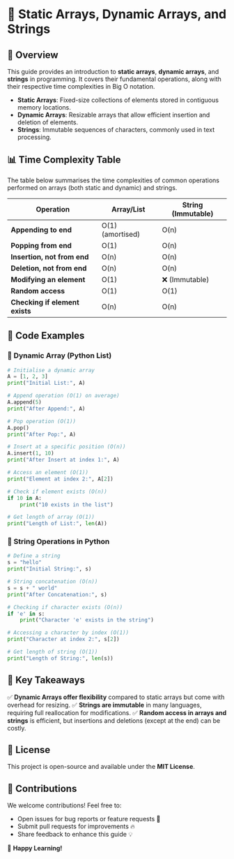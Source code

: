 # 📌 Static Arrays, Dynamic Arrays, and Strings

## 📖 Overview

This guide provides an introduction to **static arrays**, **dynamic arrays**, and **strings** in programming. It covers their fundamental operations, along with their respective time complexities in Big O notation.

- **Static Arrays**: Fixed-size collections of elements stored in contiguous memory locations.
- **Dynamic Arrays**: Resizable arrays that allow efficient insertion and deletion of elements.
- **Strings**: Immutable sequences of characters, commonly used in text processing.

## 📊 Time Complexity Table

The table below summarises the time complexities of common operations performed on arrays (both static and dynamic) and strings.

| Operation                 | Array/List | String (Immutable) |
|---------------------------|------------|-------------------|
| **Appending to end**       | O(1) (amortised) | O(n) |
| **Popping from end**       | O(1)        | O(n) |
| **Insertion, not from end** | O(n)        | O(n) |
| **Deletion, not from end**  | O(n)        | O(n) |
| **Modifying an element**    | O(1)        | ❌ (Immutable) |
| **Random access**          | O(1)        | O(1) |
| **Checking if element exists** | O(n)    | O(n) |

## 📝 Code Examples

### 📌 Dynamic Array (Python List)

```python
# Initialise a dynamic array
A = [1, 2, 3]
print("Initial List:", A)

# Append operation (O(1) on average)
A.append(5)
print("After Append:", A)

# Pop operation (O(1))
A.pop()
print("After Pop:", A)

# Insert at a specific position (O(n))
A.insert(1, 10)
print("After Insert at index 1:", A)

# Access an element (O(1))
print("Element at index 2:", A[2])

# Check if element exists (O(n))
if 10 in A:
    print("10 exists in the list")

# Get length of array (O(1))
print("Length of List:", len(A))
```

### 📌 String Operations in Python

```python
# Define a string
s = "hello"
print("Initial String:", s)

# String concatenation (O(n))
s = s + " world"
print("After Concatenation:", s)

# Checking if character exists (O(n))
if 'e' in s:
    print("Character 'e' exists in the string")

# Accessing a character by index (O(1))
print("Character at index 2:", s[2])

# Get length of string (O(1))
print("Length of String:", len(s))
```

## 🎯 Key Takeaways

✅ **Dynamic Arrays offer flexibility** compared to static arrays but come with overhead for resizing.
✅ **Strings are immutable** in many languages, requiring full reallocation for modifications.
✅ **Random access in arrays and strings** is efficient, but insertions and deletions (except at the end) can be costly.

## 📜 License

This project is open-source and available under the **MIT License**.

## 🤝 Contributions

We welcome contributions! Feel free to:

- Open issues for bug reports or feature requests 🐛  
- Submit pull requests for improvements 🔥  
- Share feedback to enhance this guide 💡  

🚀 **Happy Learning!**